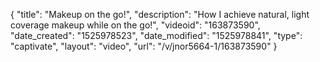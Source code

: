 {
    "title": "Makeup on the go!",
    "description": "How I achieve natural, light coverage makeup while on the go!",
    "videoid": "163873590",
    "date_created": "1525978523",
    "date_modified": "1525978841",
    "type": "captivate",
    "layout": "video",
    "url": "\/v\/jnor5664-1\/163873590"
}